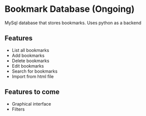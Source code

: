 # Bookmark Database (Ongoing)
MySql database that stores bookmarks. Uses python as a backend

## Features
- List all bookmarks
- Add bookmarks
- Delete bookmarks
- Edit bookmarks
- Search for bookmarks
- Import from html file

## Features to come
- Graphical interface
- Filters